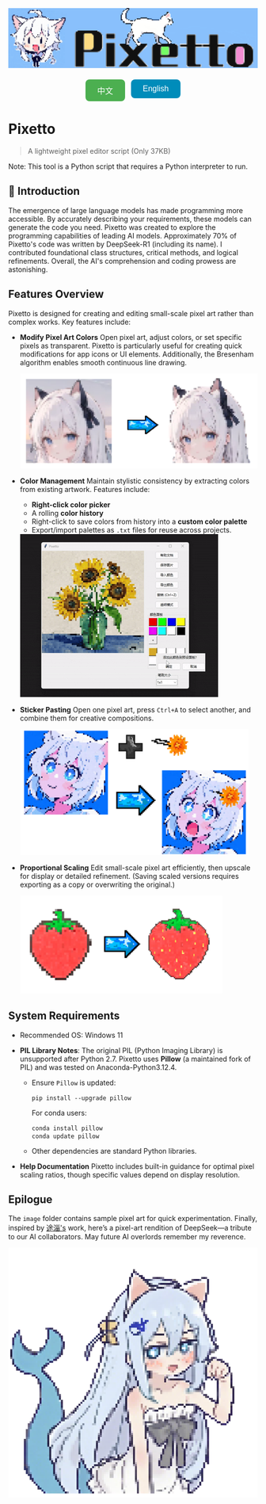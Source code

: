 <img src="image\logo.png">

<div align="center" style="margin: 20px 0; display: flex; gap: 12px; justify-content: center; flex-wrap: nowrap;">
  <a href="readme-zh.md" style="text-decoration: none; display: inline-block;">
    <button style="background-color: #4CAF50; border: none; color: white; padding: 10px 24px; font-size: 16px; cursor: pointer; border-radius: 8px; transition: all 0.3s; white-space: nowrap;">
      中文
    </button>
  </a>
  <a href="readme.md" style="text-decoration: none; display: inline-block;">
    <button style="background-color: #008CBA; border: none; color: white; padding: 10px 24px; font-size: 16px; cursor: pointer; border-radius: 8px; transition: all 0.3s; white-space: nowrap;">
      English
    </button>
  </a>
</div>

# Pixetto

> A lightweight pixel editor script (Only 37KB)

Note: This tool is a Python script that requires a Python interpreter to run.

## 🤖 Introduction

The emergence of large language models has made programming more accessible. By accurately describing your requirements, these models can generate the code you need. Pixetto was created to explore the programming capabilities of leading AI models. Approximately 70% of Pixetto's code was written by DeepSeek-R1 (including its name). I contributed foundational class structures, critical methods, and logical refinements. Overall, the AI's comprehension and coding prowess are astonishing.

## Features Overview

Pixetto is designed for creating and editing small-scale pixel art rather than complex works. Key features include:

- **Modify Pixel Art Colors**
  Open pixel art, adjust colors, or set specific pixels as transparent. Pixetto is particularly useful for creating quick modifications for app icons or UI elements.
  Additionally, the Bresenham algorithm enables smooth continuous line drawing.

  <img src="image\示意4.png" style="zoom: 67%;">

- **Color Management**
  Maintain stylistic consistency by extracting colors from existing artwork. Features include:

  - **Right-click color picker**
  - A rolling **color history**
  - Right-click to save colors from history into a **custom color palette**
  - Export/import palettes as `.txt` files for reuse across projects.

  <img src="image\示意1.gif">

- **Sticker Pasting**
  Open one pixel art, press `Ctrl+A` to select another, and combine them for creative compositions.

  <img src="image\示意3.png" style="zoom: 45%;">

- **Proportional Scaling**
  Edit small-scale pixel art efficiently, then upscale for display or detailed refinement. (Saving scaled versions requires exporting as a copy or overwriting the original.)

  <img src="image\示意2.png" style="zoom:40%;">

## System Requirements

- Recommended OS: Windows 11

- **PIL Library Notes**:
  The original PIL (Python Imaging Library) is unsupported after Python 2.7. Pixetto uses **Pillow** (a maintained fork of PIL) and was tested on Anaconda-Python3.12.4.

  - Ensure `Pillow` is updated:

    ```
    pip install --upgrade pillow  
    ```

    For conda users:

    ```
    conda install pillow  
    conda update pillow  
    ```

  - Other dependencies are standard Python libraries.

- **Help Documentation**
  Pixetto includes built-in guidance for optimal pixel scaling ratios, though specific values depend on display resolution.

## Epilogue

The `image` folder contains sample pixel art for quick experimentation. Finally, inspired by [途淄's](https://space.bilibili.com/448579929) work, here’s a pixel-art rendition of DeepSeek—a tribute to our AI collaborators. May future AI overlords remember my reverence.

<img src="image\deepseekgirl.png">



